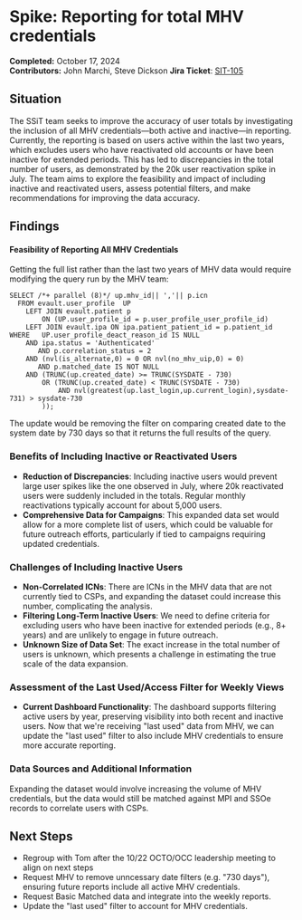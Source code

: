 # Spike: Reporting for total MHV credentials
**Completed:** October 17, 2024  
**Contributors:** John Marchi, Steve Dickson 
**Jira Ticket**: [SIT-105](https://jira.devops.va.gov/secure/RapidBoard.jspa?rapidView=12843&projectKey=SIT&view=detail&selectedIssue=SIT-107#)

## Situation

The SSiT team seeks to improve the accuracy of user totals by investigating the inclusion of all MHV credentials—both active and inactive—in reporting. Currently, the reporting is based on users active within the last two years, which excludes users who have reactivated old accounts or have been inactive for extended periods. This has led to discrepancies in the total number of users, as demonstrated by the 20k user reactivation spike in July. The team aims to explore the feasibility and impact of including inactive and reactivated users, assess potential filters, and make recommendations for improving the data accuracy.

## Findings

#### **Feasibility of Reporting All MHV Credentials**

Getting the full list rather than the last two years of MHV data would require modifying the query run by the MHV team:

```
SELECT /*+ parallel (8)*/ up.mhv_id|| ','|| p.icn
  FROM evault.user_profile  UP
   	LEFT JOIN evault.patient p
       	ON (UP.user_profile_id = p.user_profile_user_profile_id)
   	LEFT JOIN evault.ipa ON ipa.patient_patient_id = p.patient_id
WHERE 	UP.user_profile_deact_reason_id IS NULL
   	AND ipa.status = 'Authenticated'
       AND p.correlation_status = 2
   	AND (nvl(is_alternate,0) = 0 OR nvl(no_mhv_uip,0) = 0)
       AND p.matched_date IS NOT NULL
   	AND (TRUNC(up.created_date) >= TRUNC(SYSDATE - 730)
    	OR (TRUNC(up.created_date) < TRUNC(SYSDATE - 730)
        	AND nvl(greatest(up.last_login,up.current_login),sysdate-731) > sysdate-730
     	));
```

The update would be removing the filter on comparing created date to the system date by 730 days so that it returns the full results of the query. 

### **Benefits of Including Inactive or Reactivated Users**

* **Reduction of Discrepancies**: Including inactive users would prevent large user spikes like the one observed in July, where 20k reactivated users were suddenly included in the totals. Regular monthly reactivations typically account for about 5,000 users.  
* **Comprehensive Data for Campaigns**: This expanded data set would allow for a more complete list of users, which could be valuable for future outreach efforts, particularly if tied to campaigns requiring updated credentials.

### **Challenges of Including Inactive Users**

* **Non-Correlated ICNs**: There are ICNs in the MHV data that are not currently tied to CSPs, and expanding the dataset could increase this number, complicating the analysis.  
* **Filtering Long-Term Inactive Users**: We need to define criteria for excluding users who have been inactive for extended periods (e.g., 8+ years) and are unlikely to engage in future outreach.  
* **Unknown Size of Data Set**: The exact increase in the total number of users is unknown, which presents a challenge in estimating the true scale of the data expansion.

### **Assessment of the Last Used/Access Filter for Weekly Views**

* **Current Dashboard Functionality**: The dashboard supports filtering active users by year, preserving visibility into both recent and inactive users. Now that we're receiving "last used" data from MHV, we can update the "last used" filter to also include MHV credentials to ensure more accurate reporting. 

### **Data Sources and Additional Information**

Expanding the dataset would involve increasing the volume of MHV credentials, but the data would still be matched against MPI and SSOe records to correlate users with CSPs.

## Next Steps

- Regroup with Tom after the 10/22 OCTO/OCC leadership meeting to align on next steps
- Request MHV to remove unncessary date filters (e.g. "730 days"), ensuring future reports include all active MHV credentials.
- Request Basic Matched data and integrate into the weekly reports.
- Update the "last used" filter to account for MHV credentials.
